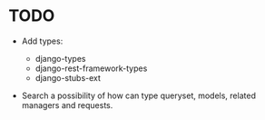 # TODO

- Add types:

  - django-types
  - django-rest-framework-types
  - django-stubs-ext

- Search a possibility of how can type queryset, models, related managers and requests.
